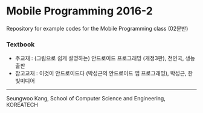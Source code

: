 # Mobile Programming 2016-2
Repository for example codes for the Mobile Programming class (02분반)

### Textbook
- 주교재 : (그림으로 쉽게 설명하는) 안드로이드 프로그래밍 (개정3판), 천인국, 생능출판
- 참고교재 : 이것이 안드로이드다 (박성근의 안드로이드 앱 프로그래밍), 박성근, 한빛미디어

---
Seungwoo Kang, School of Computer Science and Engineering, KOREATECH
